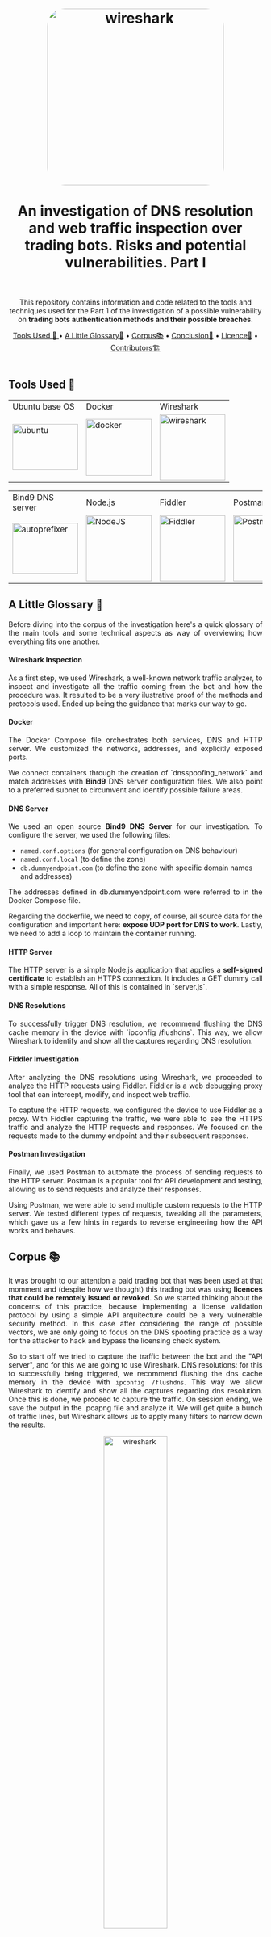 <h1 align="center">
<div align="center" ><img style="border-radius:10%" alt="wireshark" src="resources/unsecure-door-lock.jpeg" width="350"/></div>
<br/>
An investigation of DNS resolution and web traffic inspection over trading bots. Risks and potential vulnerabilities. Part I
<br/><br/>
</h1>

<p align="center">This repository contains information and code related to the tools and techniques used for the Part 1 of the investigation of a possible vulnerability on <b>trading bots authentication methods and their possible breaches</b>.</p>

<p align="center">
  <a href="#tools-used-">Tools Used 🧰 </a> •
  <a href="#a-little-glossary-">A Little Glossary🙌</a> •
  <a href="#corpus-">Corpus📚</a> •
  <a href="#conclusion-">Conclusion🔎</a> •
  <a href="#license-">Licence📜</a> •
  <a href="#contributors-">Contributors🏗</a>
<br/><br/>
</p>

## Tools Used 🧰

<table align="center">
    <tr>
        <td>Ubuntu base OS </td>
        <td>Docker   </td>
        <td>Wireshark   </td>
    </tr>
    <tr>
        <td>
          <a href="https://ubuntu.com" target="_blank">
            <img alt="ubuntu" src="./resources/logos/ubuntu.svg" height=91 width=130 />
          </a>
        </td>
        <td>
          <a href="https://www.docker.com/" target="_blank">
            <img alt="docker" src="./resources/logos/docker.png" height=112 width=130 />
          </a>
        </td>
        <td>
          <a href="https://vimejs.com/" target="_blank">
            <img alt="wireshark" src="./resources/logos/wireshark.png" height=130 width=130 />
          </a>
        </td>
    </tr>
</table>
<table align="center">
    <tr>
        <td>Bind9 DNS server   </td>
        <td>Node.js   </td>
        <td>Fiddler   </td>
        <td>Postman   </td>
    </tr>
    <tr>
        <td>
          <a href="https://github.com/postcss/autoprefixer#readme" target="_blank">
              <img alt="autoprefixer" src="./resources/logos/bind9.png" height=100 width=130 />
          </a>
        </td>
        <td>
          <a href="https://nodejs.dev/en/" target="_blank">
             <img alt="NodeJS" src="./resources/logos/node.svg" width=130 />
          </a> 
        </td>
        <td>
          <a href="https://www.telerik.com/fiddler" target="_blank">
              <img alt="Fiddler" src="./resources/logos/fiddler.svg" height=130 width=130 />
          </a>
        </td>
        <td>
          <a href="https://www.postman.com/" target="_blank">
              <img alt="Postman" src="./resources/logos/postman.svg" height=130 width=130 />
          </a>
        </td>
    </tr>
</table>

## A Little Glossary 🙌

<p align="justify">Before diving into the corpus of the investigation here's a quick glossary of the main tools and some technical aspects as way of overviewing how everything fits one another.</p>

#### Wireshark Inspection

<p align="justify">As a first step, we used Wireshark, a well-known network traffic analyzer, to inspect and investigate all the traffic coming from the bot and how the procedure was. It resulted to be a very ilustrative proof of the methods and protocols used. Ended up being the guidance that marks our way to go.</p>

#### Docker

<p align="justify">The Docker Compose file orchestrates both services, DNS and HTTP server. We customized the networks, addresses, and explicitly exposed ports.</p>

<p align="justify">We connect containers through the creation of `dnsspoofing_network` and match addresses with <b>Bind9</b> DNS server configuration files. We also point to a preferred subnet to circumvent and identify possible failure areas.</p>

#### DNS Server

<p align="justify">We used an open source <b>Bind9 DNS Server</b> for our investigation. To configure the server, we used the following files:</p>

- `named.conf.options`      (for general configuration on DNS behaviour)
- `named.conf.local`        (to define the zone)
- `db.dummyendpoint.com`    (to define the zone with specific domain names and addresses)

<p align="justify">The addresses defined in db.dummyendpoint.com were referred to in the Docker Compose file.</p>

<p align="justify">Regarding the dockerfile, we need to copy, of course, all source data for the configuration and important here: <b>expose UDP port for DNS to work</b>. Lastly, we need to add a loop to maintain the container running.</p>

#### HTTP Server

<p align="justify">The HTTP server is a simple Node.js application that applies a <b>self-signed certificate</b> to establish an HTTPS connection. It includes a GET dummy call with a simple response. All of this is contained in `server.js`.</p>

#### DNS Resolutions

<p align="justify">To successfully trigger DNS resolution, we recommend flushing the DNS cache memory in the device with `ipconfig /flushdns`. This way, we allow Wireshark to identify and show all the captures regarding DNS resolution.</p>

#### Fiddler Investigation

<p align="justify">After analyzing the DNS resolutions using Wireshark, we proceeded to analyze the HTTP requests using Fiddler. Fiddler is a web debugging proxy tool that can intercept, modify, and inspect web traffic.</p>

<p align="justify">To capture the HTTP requests, we configured the device to use Fiddler as a proxy. With Fiddler capturing the traffic, we were able to see the HTTPS traffic and analyze the HTTP requests and responses. We focused on the requests made to the dummy endpoint and their subsequent responses.</p>

#### Postman Investigation

<p align="justify">Finally, we used Postman to automate the process of sending requests to the HTTP server. Postman is a popular tool for API development and testing, allowing us to send requests and analyze their responses.</p>

<p align="justify">Using Postman, we were able to send multiple custom requests to the HTTP server. We tested different types of requests, tweaking all the parameters, which gave us a few hints in regards to reverse engineering how the API works and behaves.</p>

## Corpus 📚

<p align="justify">It was brought to our attention a paid trading bot that was been used at that momment and (despite how we thought) this trading bot was using <b>licences that could be remotely issued or revoked</b>. So we started thinking about the concerns of this practice, because implementing a license validation protocol by using a simple API arquitecture could be a very vulnerable security method.
In this case after considering the range of possible vectors, we are only going to focus on the DNS spoofing practice as a way for the attacker to hack and bypass the licensing check system. </p>

<p align="justify">So to start off we tried to capture the traffic between the bot and the "API server", and for this we are going to use Wireshark.
DNS resolutions: for this to successfully being triggered, we recommend flushing the dns cache memory in the device with <code>ipconfig /flushdns</code>. This way we allow Wireshark to identify and show all the captures regarding dns resolution. 
Once this is done, we proceed to capture the traffic. On session ending, we save the output in the .pcapng file and analyze it. We will get quite a bunch of traffic lines, but Wireshark allows us to apply many filters to narrow down the results.  </p>

<div align="center"><img alt="wireshark" src="resources/wireshark-dns-filter-1.png" width="50%"/></div>

Executing that, we obtain a bunch of results:

<div align="center"><img alt="wireshark" src="resources/wireshark-dns-results-2.png" width="50%"/></div>

<p align="justify">Results are obviously hidden because of confidentiality. Column names and addresses won't come by default in Wireshark; we need to tweak that to enable them. One excellent source for this is the bottom left corner block of information Wireshark shows us. This a summary of information captured divided by the tcp ip model layering. This ease the process of data identification depending on what we are looking for. In this case, we are pursuing the highest layer: application. In this case, DNS or Domain Name System. </p>

<div align="center"><img alt="wireshark" src="resources/wireshark-tcpipmodel-info-3.png" width="50%"/></div>

Let's open it. And there you go!

<div align="center"><img alt="wireshark" src="resources/wireshark-dns-responses-4.png" width="50%"/></div>

<p align="justify">In Queries and Answers tabs you can go and find subtabs named <b>Name and Address</b>. Those are, respectively, the names dns is trying to resolve and matching ip addresses. Wireshark comes with a nice feature to include this into the main output: right click and apply as column. </p>

<div align="center"><img alt="wireshark" src="resources/wireshark-apply-column-5.png" width="50%"/></div>

<p align="justify">This way, we can easily have a quick sight on what's being resolved without needing to go to that specific tab every time. 
Let's move on. That was DNS, but it's only the first step. After that, we can investigate what is being done or hit towards those addresses we've seen. This is the most exciting part! And indeed, we find interesting signals. </p>

<p align="justify">Again, to narrow down the scope, we can execute another filtering. Most number of secure connections are done using TCP protocol. TCP is "connection oriented", which basically means it acknowledges connection between client and server before proceeding to send information over the wire. Then let's filter. </p>

<div align="center"><img alt="wireshark" src="resources/wireshark-tcp-filter-6.png" width="50%"/></div>

<p align="justify">Immediately, we can identify traces of something surely known: <b>the three way handshake of tcp connection</b>. Each time a tcp connection is made, there is a process in which client and server exchange information to assure proper connection. This includes three steps: </p>

- Client sends SYN message
- Server replies SYN/ACK message
- Client confirms ACK message

<div align="center"><img alt="wireshark" src="resources/wireshark-three-way-handshake-7.png" width="50%"/></div>

<p align="justify">In the example, we can extract quite a lot of information. Not only the confirmation of the flags being sent, but also additional data, like client and server hello, processes in which they share information to accomplish the connection. For example the cipher type, keys and protocols. But that's out of scope.  </p>

<p align="justify">Another interesting thing is that you can check ACK is repeatedly sent over the lines. That's because of segmentation. If the request is responding with a large amount of data, tcp will slice the packets in needed units and client will reassemble them once they're completely sent. This a basic premise on network traffic. </p>

<p align="justify"><b>TLSv1.2 is also something you can check in the traffic output</b>. This is the upper security layer used by HTTPS nowadays. This basically ensures the encryption. You can find it as DNS in the bottom of the information block at the left bottom.  </p>

<div align="center"><img alt="wireshark" src="resources/wireshark-tls-8.png" width="50%"/></div>

<p align="justify">Notice that, actually, is referring to HTTPS (Hypertext Transfer Protocol <strong>Secure</strong>). Those signs let you tie the ends. Check also how encrypted data is sent in the payload, assuring there's no possibility of sniffing. </p>

<div align="center"><img alt="wireshark" src="resources/wireshark-tls-encrypted-9.png" width="50%"/></div>

<p align="justify">And also, if you want to track the relationship between the different income lines, you can study acknowledge and sequence numbers. Applying those as columns (tcp segment length, sequence number and ack number) you can see how numbers match between consecutive calls. </p>

<div align="center"><img alt="wireshark" src="resources/wireshark-ack-numbers-10.png" width="50%"/></div>

### Fiddler!

<p align="justify">Fiddler is other tool to inspect input/output network traffic. It has a very diaphanous output, showing you all incoming and outgoing connections. Also, at the right panel, there is one really useful tab called "Inspector", in which you can see headers, form data, payload, protocols, methods and more metadata.</p>

<p align="justify">You can even modify on the fly request and responses with fiddler scripts. This is really a feature at the time of troubleshooting and inspecting.</p>

<p align="justify">Let's take a look on an example to really check the power of this tool. When hitting and triggering some web traffick, a list of results will begin to appear on our screen. We will immediatelly see lines with details like protocol, kind of method, content types, urls, and so on. In the picture specific details have been hidden because of confidentiality.</p>

<div align="center"><img alt="fiddler" src="resources/fiddler/fiddler-endpoint-1.png" width="50%"/></div>

<p align="justify">You can also check the right panel, a great source of information. Like mentioned before, best tab here could be "Inspectors", which exposes a great amount of details regarding request and responses. Things like headers, method, protocol, versions, payloads, forms and so on. In fact, there are different formats for data viewing. The one selected is web forms, which lists all the parameters being sent to the server. Again, hidden.</p>

<p align="justify">Below, at bottom, you usually see the response data. Details like data body size, encryption or encoding types and, of course, also some tabs to accordingly display data at wish. In the following example, we see the headers for a server response.</p>

<div align="center"><img alt="fiddler" src="resources/fiddler/fiddler-response-header-2.png" width="50%"/></div>

<p align="justify">Lastly, we can also check how an encrypted payload woud look like for the body in a server response.</p>

<div align="center"><img alt="fiddler" src="resources/fiddler/encrypted-response-3.png" width="50%"/></div>

<p align="justify">With all this details you can rapidly understand how the process of gathering information could be executed just quick and easy, leading to the exploitation of possible vulnerabilities.</p>

## Conclusion 🔎

<p align="justify">Using the investigation tools and techniques mentioned above, we were able to identify and analyze DNS resolutions, HTTP requests, and API responses. This allowed us to detect any vulnerabilities or issues with the system and take appropriate action to address them.</p>

<p align="justify">We first <b>took off from investigation and information collection</b>: first step is knowing the target. Details, resources, methods, protocols, request, responses, headers. Whatever it comes, whatever is welcomed. For this first phase, we got involved into Wireshark, Fiddler and Postman.
Secondly, <b>we built the simple infrastructure that let us recreate our own safe playground or environment</b>. Then we can fit and assemble all the puzzle pieces into something bigger and functional.</p>

<p align="justify">And all of that <b>drew the pathway to consolidation of information and potential attack vectors.</b></p>

**[⬆️ Back to Top](#an-investigation-of-dns-resolution-and-web-traffic-inspection-over-trading-bots-risks-and-potential-vulnerabilities-part-i)**

---

## License 📜

This repository's code is Licensed under [MIT X11](https://en.wikipedia.org/wiki/MIT_License)

```

Permission is hereby granted, free of charge, to any person obtaining a copy of this
software and associated documentation files (the "Software"), to deal in the Software
without restriction, including without limitation the rights to use, copy, modify, merge,
publish, distribute, sublicense, and/or sell copies of the Software, and to permit
persons to whom the Software is furnished to do so, subject to the following conditions:

The above copyright notice and this permission notice shall be included in all copies or
substantial portions of the Software.

THE SOFTWARE IS PROVIDED "AS IS", WITHOUT WARRANTY OF ANY KIND, EXPRESS OR IMPLIED,
INCLUDING BUT NOT LIMITED TO THE WARRANTIES OF MERCHANTABILITY, FITNESS FOR A PARTICULAR
PURPOSE AND NONINFRINGEMENT. IN NO EVENT SHALL THE AUTHORS OR COPYRIGHT HOLDERS BE
LIABLE FOR ANY CLAIM, DAMAGES, OR OTHER LIABILITY, WHETHER IN AN ACTION OF CONTRACT,
TORT OR OTHERWISE, ARISING FROM, OUT OF, OR IN CONNECTION WITH THE SOFTWARE OR THE USE
OR OTHER DEALINGS IN THE SOFTWARE.

Except as contained in this notice, Dashy shall not be used in advertising or otherwise
to promote the sale, use, or other dealings in this Software without prior written
authorization from the repo owner.
```

## Contributors 🏗

<table align="center" style="border: none">
<tr>
    <td align="center">
        <a href="https://github.com/ivanmirandastavenuiter">
            <img style="border-radius:50%" src="https://avatars.githubusercontent.com/u/32536308?v=4" width="200" alt="ivanmirandastavenuiter"/>
            <br />
            <sub><b>Iván Miranda</b></sub>
        </a>
    </td>
    <td align="center">
        <a href="https://github.com/jrobles98">
            <img style="border-radius:50%" src="https://avatars.githubusercontent.com/u/30221842?v=4" width="200" alt="jrobles98"/>
            <br />
            <sub><b>José Robles</b></sub>
        </a>
    </td>
</table>

**[⬆️ Back to Top](#an-investigation-of-dns-resolution-and-web-traffic-inspection-over-trading-bots-risks-and-potential-vulnerabilities-part-i)**
